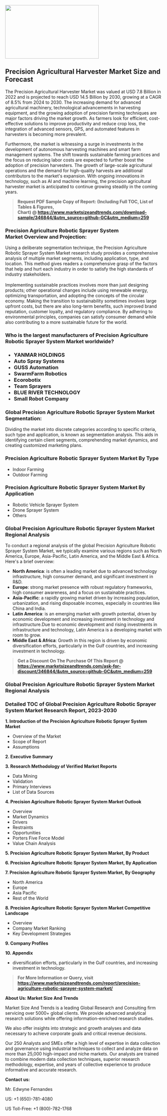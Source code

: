 <p><img class="alignnone size-medium wp-image-20088" src="https://ffe5etoiles.com/wp-content/uploads/2024/12/MST1-300x171.png" alt="" width="300" height="171" /></p><h2>Precision Agricultural Harvester Market Size and Forecast</h2><p>The Precision Agricultural Harvester Market was valued at USD 7.8 Billion in 2022 and is projected to reach USD 14.5 Billion by 2030, growing at a CAGR of 8.5% from 2024 to 2030. The increasing demand for advanced agricultural machinery, technological advancements in harvesting equipment, and the growing adoption of precision farming techniques are major factors driving the market growth. As farmers look for efficient, cost-effective solutions to improve productivity and reduce crop loss, the integration of advanced sensors, GPS, and automated features in harvesters is becoming more prevalent.</p><p>Furthermore, the market is witnessing a surge in investments in the development of autonomous harvesting machines and smart farm management systems. The shift towards sustainable farming practices and the focus on reducing labor costs are expected to further boost the adoption of precision harvesters. The growth of large-scale agricultural operations and the demand for high-quality harvests are additional contributors to the market's expansion. With ongoing innovations in technology, such as AI and machine learning, the precision agricultural harvester market is anticipated to continue growing steadily in the coming years.</p></p><blockquote id="" class=""><strong>Request PDF Sample Copy of Report: (Including Full TOC, List of Tables &amp; Figures, Chart)&nbsp;@&nbsp;<strong><a href="https://www.marketsizeandtrends.com/download-sample/346844/&utm_source=github-GC&utm_medium=259" target="_blank">https://www.marketsizeandtrends.com/download-sample/346844/&utm_source=github-GC&utm_medium=259</a></strong></strong></blockquote><h3 id="" class="">Precision Agriculture Robotic Sprayer System Market&nbsp;Overview and Projection:</h3><p id="" class="">Using a deliberate segmentation technique, the Precision Agriculture Robotic Sprayer System Market research study provides a comprehensive analysis of multiple market segments, including application, type, and location. This method gives readers a comprehensive grasp of the factors that help and hurt each industry in order to satisfy the high standards of industry stakeholders. <br /> <br />Implementing sustainable practices involves more than just designing products; other operational changes include using renewable energy, optimizing transportation, and adopting the concepts of the circular economy. Making the transition to sustainability sometimes involves large upfront costs, but there are also long-term benefits, such improved brand reputation, customer loyalty, and regulatory compliance. By adhering to environmental principles, companies can satisfy consumer demand while also contributing to a more sustainable future for the world.</p><h3 id="" class="">Who is the largest manufacturers of&nbsp;Precision Agriculture Robotic Sprayer System Market worldwide?</h3><h3 class=""><p><ul><li>YANMAR HOLDINGS </li><li> Auto Spray Systems </li><li> GUSS Automation </li><li> SwarmFarm Robotics </li><li> Ecorobotix </li><li> Team Sprayers </li><li> BLUE RIVER TECHNOLOGY </li><li> Small Robot Company</li></ul></p></h3><h3 id="" class="">Global&nbsp;Precision Agriculture Robotic Sprayer System Market Segmentation:</h3><p id="" class="">Dividing the market into discrete categories according to specific criteria, such type and application, is known as segmentation analysis. This aids in identifying certain client segments, comprehending market dynamics, and creating customized marketing plans.</p><h3 id="" class="">Precision Agriculture Robotic Sprayer System Market&nbsp;By Type</h3><p><p><ul><li>Indoor Farming</li><li> Outdoor Farming</p></li></ul></p></p><h3 id="" class="">Precision Agriculture Robotic Sprayer System Market&nbsp;By Application</h3><p class=""><p><ul><li>Robotic Vehicle Sprayer System</li><li> Drone Sprayer System</li><li> Others</li></ul></p></p><h3 id="" class="">Global Precision Agriculture Robotic Sprayer System Market Regional Analysis</h3><p id="" class="">To conduct a regional analysis of the global Precision Agriculture Robotic Sprayer System Market, we typically examine various regions such as North America, Europe, Asia-Pacific, Latin America, and the Middle East &amp; Africa. Here's a brief overview:</p><ul><li><strong>North America</strong>: is often a leading market due to advanced technology infrastructure, high consumer demand, and significant investment in R&amp;D.</li><li><strong>Europe</strong>: strong market presence with robust regulatory frameworks, high consumer awareness, and a focus on sustainable practices.</li><li><strong>Asia-Pacific</strong>: a rapidly growing market driven by increasing population, urbanization, and rising disposable incomes, especially in countries like China and India.</li><li><strong>Latin America</strong>: is an emerging market with growth potential, driven by economic development and increasing investment in technology and infrastructure.Due to economic development and rising investments in infrastructure and technology, Latin America is a developing market with room to grow.</li><li><strong>Middle East &amp; Africa</strong>: Growth in this region is driven by economic diversification efforts, particularly in the Gulf countries, and increasing investment in technology.</li></ul><blockquote id="" class=""><strong>Get a Discount On The Purchase Of This Report @ <strong><a href="https://www.marketsizeandtrends.com/ask-for-discount/346844/&utm_source=github-GC&utm_medium=259" target="_blank">https://www.marketsizeandtrends.com/ask-for-discount/346844/&utm_source=github-GC&utm_medium=259</a></strong></strong></blockquote><h3 id="" class="">Global Precision Agriculture Robotic Sprayer System Market Regional Analysis</h3><h3 id="" class="">Detailed TOC of Global Precision Agriculture Robotic Sprayer System Market Research Report, 2023-2030</h3><p id="" class=""><strong>1. Introduction of the Precision Agriculture Robotic Sprayer System Market</strong></p><ul><li>Overview of the Market</li><li>Scope of Report</li><li>Assumptions</li></ul><p id="" class=""><strong>2. Executive Summary</strong></p><p id="" class=""><strong>3. Research Methodology of Verified Market Reports</strong></p><ul><li>Data Mining</li><li>Validation</li><li>Primary Interviews</li><li>List of Data Sources</li></ul><p id="" class=""><strong>4. Precision Agriculture Robotic Sprayer System Market Outlook</strong></p><ul><li>Overview</li><li>Market Dynamics</li><li>Drivers</li><li>Restraints</li><li>Opportunities</li><li>Porters Five Force Model</li><li>Value Chain Analysis</li></ul><p id="" class=""><strong>5. Precision Agriculture Robotic Sprayer System Market, By Product</strong></p><p id="" class=""><strong>6. Precision Agriculture Robotic Sprayer System Market, By Application</strong></p><p id="" class=""><strong>7. Precision Agriculture Robotic Sprayer System Market, By Geography</strong></p><ul><li>North America</li><li>Europe</li><li>Asia Pacific</li><li>Rest of the World</li></ul><p id="" class=""><strong>8. Precision Agriculture Robotic Sprayer System Market Competitive Landscape</strong></p><ul><li>Overview</li><li>Company Market Ranking</li><li>Key Development Strategies</li></ul><p id="" class=""><strong>9. Company Profiles</strong></p><p id="" class=""><strong>10. Appendix</strong></p><ul><li>diversification efforts, particularly in the Gulf countries, and increasing investment in technology.</li></ul><blockquote id="" class=""><strong>For More Information or Query, visit <strong><strong><a href="https://www.marketsizeandtrends.com/report/precision-agriculture-robotic-sprayer-system-market/" target="_blank">https://www.marketsizeandtrends.com/report/precision-agriculture-robotic-sprayer-system-market/</a></strong></strong></strong></blockquote><p id="" class=""><strong>About Us: Market Size And Trends</strong></p><p id="" class="">Market Size And Trends is a leading Global Research and Consulting firm servicing over 5000+ global clients. We provide advanced analytical research solutions while offering information-enriched research studies.</p><p id="" class="">We also offer insights into strategic and growth analyses and data necessary to achieve corporate goals and critical revenue decisions.</p><p id="" class="">Our 250 Analysts and SMEs offer a high level of expertise in data collection and governance using industrial techniques to collect and analyze data on more than 25,000 high-impact and niche markets. Our analysts are trained to combine modern data collection techniques, superior research methodology, expertise, and years of collective experience to produce informative and accurate research.</p><p id="" class=""><strong>Contact us:</strong></p><p id="" class="">Mr. Edwyne Fernandes</p><p id="" class="">US: +1 (650)-781-4080</p><p id="" class="">US Toll-Free: +1 (800)-782-1768</p>
